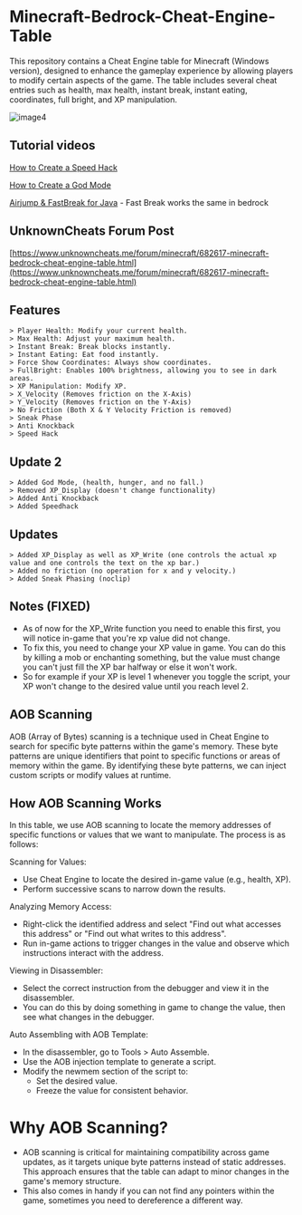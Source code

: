 # Minecraft-Bedrock-Cheat-Engine-Table
This repository contains a Cheat Engine table for Minecraft (Windows version), designed to enhance the gameplay experience by allowing players to modify certain aspects of the game. The table includes several cheat entries such as health, max health, instant break, instant eating, coordinates, full bright, and XP manipulation.

![image](https://github.com/user-attachments/assets/41f35c4d-ca1d-4337-bb68-c4c98147805a)4


## Tutorial videos
[How to Create a Speed Hack](https://youtu.be/QHXdqz45FPk)

[How to Create a God Mode](https://www.youtube.com/watch?v=1Kkrx97UBF8)

[Airjump & FastBreak for Java](https://www.youtube.com/watch?v=ylsNXpjo-Qg) - Fast Break works the same in bedrock

## UnknownCheats Forum Post
[https://www.unknowncheats.me/forum/minecraft/682617-minecraft-bedrock-cheat-engine-table.html](https://www.unknowncheats.me/forum/minecraft/682617-minecraft-bedrock-cheat-engine-table.html)

## Features
```
> Player Health: Modify your current health.
> Max Health: Adjust your maximum health.
> Instant Break: Break blocks instantly.
> Instant Eating: Eat food instantly.
> Force Show Coordinates: Always show coordinates.
> FullBright: Enables 100% brightness, allowing you to see in dark areas.
> XP Manipulation: Modify XP.
> X_Velocity (Removes friction on the X-Axis)
> Y_Velocity (Removes friction on the Y-Axis)
> No Friction (Both X & Y Velocity Friction is removed)
> Sneak Phase
> Anti Knockback
> Speed Hack
```

## Update 2
```
> Added God Mode, (health, hunger, and no fall.)
> Removed XP_Display (doesn't change functionality)
> Added Anti Knockback
> Added Speedhack
```

## Updates
```
> Added XP_Display as well as XP_Write (one controls the actual xp value and one controls the text on the xp bar.)
> Added no friction (no operation for x and y velocity.)
> Added Sneak Phasing (noclip)
```

## Notes (FIXED)
- As of now for the XP_Write function you need to enable this first, you will notice in-game that you're xp value did not change.
- To fix this, you need to change your XP value in game. You can do this by killing a mob or enchanting something, but the value must change you can't just fill the XP bar halfway or else it won't work.
- So for example if your XP is level 1 whenever you toggle the script, your XP won't change to the desired value until you reach level 2.


## AOB Scanning

AOB (Array of Bytes) scanning is a technique used in Cheat Engine to search for specific byte patterns within the game's memory. These byte patterns are unique identifiers that point to specific functions or areas of memory within the game. By identifying these byte patterns, we can inject custom scripts or modify values at runtime.

## How AOB Scanning Works

In this table, we use AOB scanning to locate the memory addresses of specific functions or values that we want to manipulate. The process is as follows:

Scanning for Values:

- Use Cheat Engine to locate the desired in-game value (e.g., health, XP).
- Perform successive scans to narrow down the results.


Analyzing Memory Access:

- Right-click the identified address and select "Find out what accesses this address" or "Find out what writes to this address".
- Run in-game actions to trigger changes in the value and observe which instructions interact with the address.

Viewing in Disassembler:

- Select the correct instruction from the debugger and view it in the disassembler.
- You can do this by doing something in game to change the value, then see what changes in the debugger.

Auto Assembling with AOB Template:

- In the disassembler, go to Tools > Auto Assemble.
- Use the AOB injection template to generate a script.
- Modify the newmem section of the script to:
   - Set the desired value.
   - Freeze the value for consistent behavior.

# Why AOB Scanning?

- AOB scanning is critical for maintaining compatibility across game updates, as it targets unique byte patterns instead of static addresses. This approach ensures that the table can adapt to minor changes in the game's memory structure.
- This also comes in handy if you can not find any pointers within the game, sometimes you need to dereference a different way.



